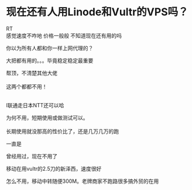 # 现在还有人用Linode和Vultr的VPS吗？


RT<br />
感觉速度不咋地 价格一般般 不知道现在还有用的吗<img src="static/image/smiley/yct/011.gif" smilieid="33" border="0" alt="" /> 

你以为所有人都和你一样上网代理的？

大把都有用的。。。毕竟稳定稳定最重要

帮顶，不清楚其他大佬<br />
<br />
这两个都都不用！<br />
<br />
<img src="static/image/smiley/default/lol.gif" smilieid="12" border="0" alt="" /><img src="static/image/smiley/default/lol.gif" smilieid="12" border="0" alt="" /><img src="static/image/smiley/default/lol.gif" smilieid="12" border="0" alt="" />

l联通走日本NTT还可以哈

为何不用，短期使用或做测试可以。<br />
<br />
长期使用就没那高的性价比了，还是几万几万的跑<img src="static/image/smiley/default/lol.gif" smilieid="12" border="0" alt="" />

一直是

曾经用过，现在不用了<img src="static/image/smiley/default/lol.gif" smilieid="12" border="0" alt="" /><img id="aimg_re8eI" onclick="zoom(this, this.src, 0, 0, 0)" class="zoom" src="https://cdn.jsdelivr.net/gh/hishis/forum-master/public/images/patch.gif" onmouseover="img_onmouseoverfunc(this)" onload="thumbImg(this)" border="0" alt="" />

移动在用vultr的2.5刀的新泽西，速度很好

怎么不用，移动中转随便300M。老牌商家不跑路很多搞外贸的在用
